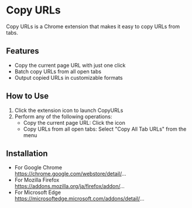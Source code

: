 # Copy URLs

Copy URLs is a Chrome extension that makes it easy to copy URLs from tabs.

## Features

- Copy the current page URL with just one click
- Batch copy URLs from all open tabs
- Output copied URLs in customizable formats

## How to Use

1. Click the extension icon to launch CopyURLs
2. Perform any of the following operations:
   - Copy the current page URL: Click the icon
   - Copy URLs from all open tabs: Select "Copy All Tab URLs" from the menu

## Installation

- For Google Chrome  
https://chrome.google.com/webstore/detail/...
- For Mozilla Firefox  
https://addons.mozilla.org/ja/firefox/addon/...
- For Microsoft Edge  
https://microsoftedge.microsoft.com/addons/detail/...
